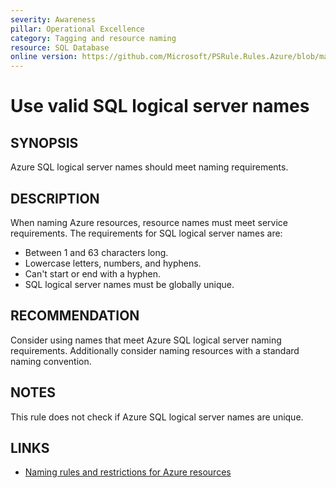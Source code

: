 ```yaml
---
severity: Awareness
pillar: Operational Excellence
category: Tagging and resource naming
resource: SQL Database
online version: https://github.com/Microsoft/PSRule.Rules.Azure/blob/main/docs/rules/en/Azure.SQL.ServerName.md
---
```


# Use valid SQL logical server names

## SYNOPSIS

Azure SQL logical server names should meet naming requirements.

## DESCRIPTION

When naming Azure resources, resource names must meet service requirements.
The requirements for SQL logical server names are:

- Between 1 and 63 characters long.
- Lowercase letters, numbers, and hyphens.
- Can't start or end with a hyphen.
- SQL logical server names must be globally unique.

## RECOMMENDATION

Consider using names that meet Azure SQL logical server naming requirements.
Additionally consider naming resources with a standard naming convention.

## NOTES

This rule does not check if Azure SQL logical server names are unique.

## LINKS

- [Naming rules and restrictions for Azure resources](https://docs.microsoft.com/azure/azure-resource-manager/management/resource-name-rules#microsoftsql)
